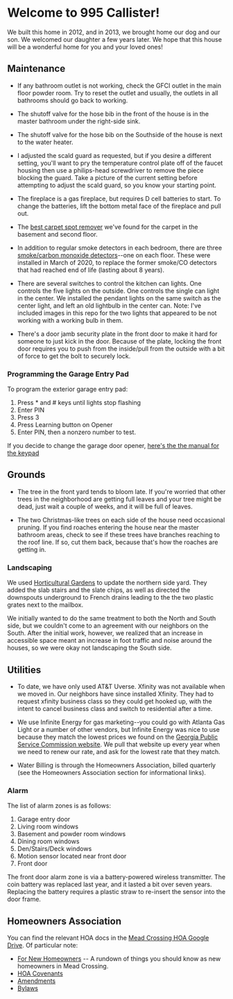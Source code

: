 # Welcome to 995 Callister!

We built this home in 2012, and in 2013, we brought home our dog and
our son. We welcomed our daughter a few years later. We hope that this
house will be a wonderful home for you and your loved ones!

## Maintenance

* If any bathroom outlet is not working, check the GFCI outlet in the
main floor powder room. Try to reset the outlet and usually, the
outlets in all bathrooms should go back to working.

* The shutoff valve for the hose bib in the front of the house is in the
master bathroom under the right-side sink.

* The shutoff valve for the hose bib on the Southside of the house is
next to the water heater.

* I adjusted the scald guard as requested, but if you desire a
different setting, you'll want to pry the temperature control plate
off of the faucet housing then use a philips-head screwdriver to
remove the piece blocking the guard. Take a picture of the current
setting before attempting to adjust the scald guard, so you know your
starting point.

* The fireplace is a gas fireplace, but requires D cell batteries to
start. To change the batteries, lift the bottom metal face of the
fireplace and pull out.

* The [best carpet spot
remover](https://smile.amazon.com/Folex-Carpet-Spot-Remover-32/dp/B001B0V5GG?sa-no-redirect=1)
we've found for the carpet in the basement and second floor.

* In addition to regular smoke detectors in each bedroom, there are
three [smoke/carbon monoxide
detectors](https://smile.amazon.com/gp/product/B07B8VGHJH/ref=ppx_yo_dt_b_asin_title_o05_s00?ie=UTF8&psc=1)--one
on each floor. These were installed in March of 2020, to replace the
former smoke/CO detectors that had reached end of life (lasting about
8 years).

* There are several switches to control the kitchen can lights. One
controls the five lights on the outside. One controls the single can
light in the center. We installed the pendant lights on the same
switch as the center light, and left an old lightbulb in the center
can. Note: I've included images in this repo for the two lights that
appeared to be not working with a working bulb in them.

* There's a door jamb security plate in the front door to make it hard
for someone to just kick in the door. Because of the plate, locking
the front door requires you to push from the inside/pull from the
outside with a bit of force to get the bolt to securely lock.

### Programming the Garage Entry Pad

To program the exterior garage entry pad:
1. Press * and # keys until lights stop flashing
2. Enter PIN
3. Press 3
4. Press Learning button on Opener
5. Enter PIN, then a nonzero number to test.

If you decide to change the garage door opener, [here's the the manual
for the
keypad](https://support.chamberlaingroup.com/s/article/Clicker-Model-KLIK2U-Wireless-Keyless-Entry-Owner-s-Manual-1484145607826) 

## Grounds

* The tree in the front yard tends to bloom late. If you're worried
that other trees in the neighborhood are getting full leaves and your
tree might be dead, just wait a couple of weeks, and it will be full
of leaves.

* The two Christmas-like trees on each side of the house need
occasional pruning. If you find roaches entering the house near the
master bathroom areas, check to see if these trees have branches
reaching to the roof line. If so, cut them back, because that's how
the roaches are getting in.

### Landscaping

We used [Horticultural Gardens](http://horticulturalgardens.net/) to
update the northern side yard. They added the slab stairs and the
slate chips, as well as directed the downspouts underground to French
drains leading to the the two plastic grates next to the mailbox.

We initially wanted to do the same treatment to both the North and
South side, but we couldn't come to an agreement with our neighbors on
the South. After the initial work, however, we realized that an
increase in accessible space meant an increase in foot traffic and
noise around the houses, so we were okay not landscaping the South
side.

## Utilities

* To date, we have only used AT&T Uverse. Xfinity was not available when
we moved in. Our neighbors have since installed Xfinity. They had to
request xfinity business class so they could get hooked up, with the
intent to cancel business class and switch to residential after a
time.

* We use Infinite Energy for gas marketing--you could go with Atlanta
Gas Light or a number of other vendors, but Infinite Energy was nice
to use because they match the lowest prices we found on the [Georgia
Public Service Commission
website](https://psc.ga.gov/utilities/natural-gas/marketers-pricing-index/). We
pull that website up every year when we need to renew our rate, and
ask for the lowest rate that they match.

* Water Billing is through the Homeowners Association, billed
quarterly (see the Homeowners Association section for informational
links).

### Alarm

The list of alarm zones is as follows:

1. Garage entry door
2. Living room windows
3. Basement and powder room windows
4. Dining room windows
5. Den/Stairs/Deck windows
6. Motion sensor located near front door
7. Front door

The front door alarm zone is via a battery-powered wireless
transmitter. The coin battery was replaced last year, and it lasted a
bit over seven years. Replacing the battery requires a plastic straw
to re-insert the sensor into the door frame.

## Homeowners Association

You can find the relevant HOA docs in the [Mead Crossing HOA Google
Drive](https://drive.google.com/drive/folders/0B2RBs6e3zGfmNU5rV0FGTGlPdEU?usp=sharing). Of
particular note:

* [For New Homeowners](https://docs.google.com/document/d/1N4WAJtai1C2edoCfiRUwJBc-UL6cjAaIFkOywHh4d1k/edit?usp=sharing) -- A rundown of things you should know as new homeowners in Mead Crossing.
* [HOA Covenants](https://drive.google.com/file/d/0B2RBs6e3zGfmald3MlVKbk1CSjA/view?usp=sharing)
* [Amendments](https://drive.google.com/file/d/0B2RBs6e3zGfmWGktQm4wOHRhMU0/view?usp=sharing)
* [Bylaws](https://drive.google.com/file/d/0B2RBs6e3zGfmRnMxSTFDYjlRR3M/view?usp=sharing)

